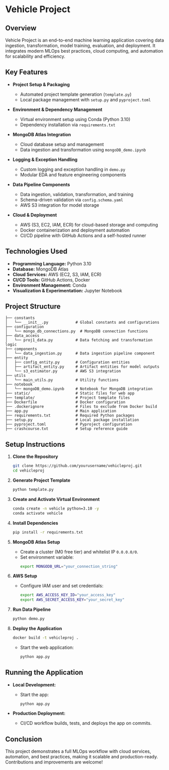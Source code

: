 # Vehicle Project

## Overview
Vehicle Project is an end-to-end machine learning application covering data ingestion, transformation, model training, evaluation, and deployment. It integrates modern MLOps best practices, cloud computing, and automation for scalability and efficiency.

## Key Features

- **Project Setup & Packaging**
  - Automated project template generation (`template.py`)
  - Local package management with `setup.py` and `pyproject.toml`

- **Environment & Dependency Management**
  - Virtual environment setup using Conda (Python 3.10)
  - Dependency installation via `requirements.txt`

- **MongoDB Atlas Integration**
  - Cloud database setup and management
  - Data ingestion and transformation using `mongoDB_demo.ipynb`

- **Logging & Exception Handling**
  - Custom logging and exception handling in `demo.py`
  - Modular EDA and feature engineering components

- **Data Pipeline Components**
  - Data ingestion, validation, transformation, and training
  - Schema-driven validation via `config.schema.yaml`
  - AWS S3 integration for model storage

- **Cloud & Deployment**
  - AWS (S3, EC2, IAM, ECR) for cloud-based storage and computing
  - Docker containerization and deployment automation
  - CI/CD pipeline with GitHub Actions and a self-hosted runner

## Technologies Used

- **Programming Language:** Python 3.10
- **Database:** MongoDB Atlas
- **Cloud Services:** AWS (EC2, S3, IAM, ECR)
- **CI/CD Tools:** GitHub Actions, Docker
- **Environment Management:** Conda
- **Visualization & Experimentation:** Jupyter Notebook

## Project Structure

```
├── constants
│   └── __init__.py            # Global constants and configurations
├── configuration
│   └── mongo_db_connections.py  # MongoDB connection functions
├── data_access
│   └── proj1_data.py          # Data fetching and transformation logic
├── components
│   └── data_ingestion.py      # Data ingestion pipeline component
├── entity
│   ├── config_entity.py       # Configuration entities
│   ├── artifact_entity.py     # Artifact entities for model outputs
│   └── s3_estimator.py        # AWS S3 integration
├── utils
│   └── main_utils.py          # Utility functions
├── notebook
│   └── mongoDB_demo.ipynb     # Notebook for MongoDB integration
├── static/                    # Static files for web app
├── template/                  # Project template files
├── Dockerfile                 # Docker configuration
├── .dockerignore              # Files to exclude from Docker build
├── app.py                     # Main application
├── requirements.txt           # Required Python packages
├── setup.py                   # Local package installation
├── pyproject.toml             # Pyproject configuration
├── crashcourse.txt            # Setup reference guide
```

## Setup Instructions

1. **Clone the Repository**
   ```bash
   git clone https://github.com/yourusername/vehicleproj.git
   cd vehicleproj
   ```

2. **Generate Project Template**
   ```bash
   python template.py
   ```

3. **Create and Activate Virtual Environment**
   ```bash
   conda create -n vehicle python=3.10 -y
   conda activate vehicle
   ```

4. **Install Dependencies**
   ```bash
   pip install -r requirements.txt
   ```

5. **MongoDB Atlas Setup**
   - Create a cluster (M0 free tier) and whitelist IP `0.0.0.0/0`.
   - Set environment variable:
     ```bash
     export MONGODB_URL="your_connection_string"
     ```

6. **AWS Setup**
   - Configure IAM user and set credentials:
     ```bash
     export AWS_ACCESS_KEY_ID="your_access_key"
     export AWS_SECRET_ACCESS_KEY="your_secret_key"
     ```

7. **Run Data Pipeline**
   ```bash
   python demo.py
   ```

8. **Deploy the Application**
   ```bash
   docker build -t vehicleproj .
   ```
   - Start the web application:
     ```bash
     python app.py
     ```

## Running the Application

- **Local Development:**
  - Start the app:
    ```bash
    python app.py
    ```

- **Production Deployment:**
  - CI/CD workflow builds, tests, and deploys the app on commits.

## Conclusion

This project demonstrates a full MLOps workflow with cloud services, automation, and best practices, making it scalable and production-ready. Contributions and improvements are welcome!
